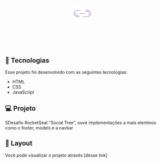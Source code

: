<h1 align="center">
  <img  src="/assets/link-icon.png" width="60px" />
</h1>


<h1 align="center">
  <img  src="" width="1200px" height="00px" />
</h1>


## 🚀 Tecnologias

Esse projeto foi desenvolvido com as seguintes tecnologias:

- HTML
- CSS
- JavaScript
## 💻 Projeto

SDesafio RocketSeat "Social Tree", ouve implementaçôes a mais elemtnos  como o footer, models e a navbar

## 🔖 Layout
Você pode visualizar o projeto  através [desse link]


























